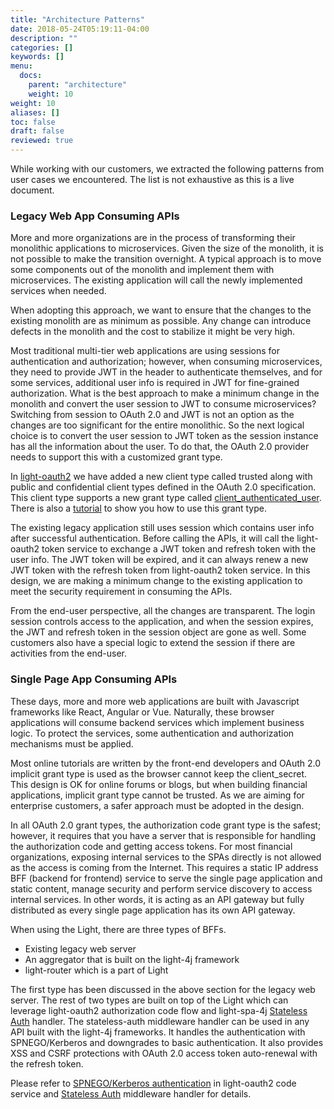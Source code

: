 ```yaml
---
title: "Architecture Patterns"
date: 2018-05-24T05:19:11-04:00
description: ""
categories: []
keywords: []
menu:
  docs:
    parent: "architecture"
    weight: 10
weight: 10
aliases: []
toc: false
draft: false
reviewed: true
---
```


While working with our customers, we extracted the following patterns from user cases we encountered. The list is not exhaustive as this is a live document.

### Legacy Web App Consuming APIs

More and more organizations are in the process of transforming their monolithic applications to microservices. Given the size of the monolith, it is not possible to make the transition overnight. A typical approach is to move some components out of the monolith and implement them with microservices. The existing application will call the newly implemented services when needed. 

When adopting this approach, we want to ensure that the changes to the existing monolith are as minimum as possible. Any change can introduce defects in the monolith and the cost to stabilize it might be very high. 

Most traditional multi-tier web applications are using sessions for authentication and authorization; however, when consuming microservices, they need to provide JWT in the header to authenticate themselves, and for some services, additional user info is required in JWT for fine-grained authorization. What is the best approach to make a minimum change in the monolith and convert the user session to JWT to consume microservices? Switching from session to OAuth 2.0 and JWT is not an option as the changes are too significant for the entire monolithic. So the next logical choice is to convert the user session to JWT token as the session instance has all the information about the user. To do that, the OAuth 2.0 provider needs to support this with a customized grant type.

In [light-oauth2][] we have added a new client type called trusted along with public and confidential client types defined in the OAuth 2.0 specification. This client type supports a new grant type called [client_authenticated_user][]. There is also a [tutorial] to show you how to use this grant type. 

The existing legacy application still uses session which contains user info after successful authentication. Before calling the APIs, it will call the light-oauth2 token service to exchange a JWT token and refresh token with the user info. The JWT token will be expired, and it can always renew a new JWT token with the refresh token from light-oauth2 token service. In this design, we are making a minimum change to the existing application to meet the security requirement in consuming the APIs. 

From the end-user perspective, all the changes are transparent. The login session controls access to the application, and when the session expires, the JWT and refresh token in the session object are gone as well. Some customers also have a special logic to extend the session if there are activities from the end-user.

### Single Page App Consuming APIs

These days, more and more web applications are built with Javascript frameworks like React, Angular or Vue. Naturally, these browser applications will consume backend services which implement business logic. To protect the services, some authentication and authorization mechanisms must be applied. 

Most online tutorials are written by the front-end developers and OAuth 2.0 implicit grant type is used as the browser cannot keep the client_secret. This design is OK for online forums or blogs, but when building financial applications, implicit grant type cannot be trusted. As we are aiming for enterprise customers, a safer approach must be adopted in the design.

In all OAuth 2.0 grant types, the authorization code grant type is the safest; however, it requires that you have a server that is responsible for handling the authorization code and getting access tokens. For most financial organizations, exposing internal services to the SPAs directly is not allowed as the access is coming from the Internet. This requires a static IP address BFF (backend for frontend) service to serve the single page application and static content, manage security and perform service discovery to access internal services. In other words, it is acting as an API gateway but fully distributed as every single page application has its own API gateway.

When using the Light, there are three types of BFFs. 

* Existing legacy web server
* An aggregator that is built on the light-4j framework
* light-router which is a part of Light

The first type has been discussed in the above section for the legacy web server. The rest of two types are built on top of the Light which can leverage light-oauth2 authorization code flow and light-spa-4j [Stateless Auth][] handler. The stateless-auth middleware handler can be used in any API built with the light-4j frameworks. It handles the authentication with SPNEGO/Kerberos and downgrades to basic authentication. It also provides XSS and CSRF protections with OAuth 2.0 access token auto-renewal with the refresh token. 

Please refer to [SPNEGO/Kerberos authentication][] in light-oauth2 code service and [Stateless Auth][] middleware handler for details. 


[light-oauth2]: /service/oauth/
[client_authenticated_user]: /service/oauth/service/custom/
[tutorial]: /tutorial/oauth/custom/
[Stateless Auth]: /style/light-spa-4j/stateless-auth/
[SPNEGO/Kerberos authentication]: /service/oauth/service/spnego/

